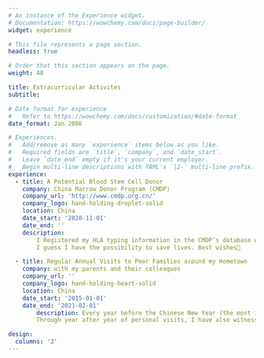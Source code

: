 ```yaml
---
# An instance of the Experience widget.
# Documentation: https://wowchemy.com/docs/page-builder/
widget: experience

# This file represents a page section.
headless: true

# Order that this section appears on the page.
weight: 40

title: Extracurricular Activites
subtitle:

# Date format for experience
#   Refer to https://wowchemy.com/docs/customization/#date-format
date_format: Jan 2006

# Experiences.
#   Add/remove as many `experience` items below as you like.
#   Required fields are `title`, `company`, and `date_start`.
#   Leave `date_end` empty if it's your current employer.
#   Begin multi-line descriptions with YAML's `|2-` multi-line prefix.
experience:
  - title: A Potential Blood Stem Cell Donor
    company: China Marrow Donor Program (CMDP)
    company_url: 'http://www.cmdp.org.cn/'
    company_logo: hand-holding-droplet-solid
    location: China
    date_start: '2020-11-01'
    date_end: ''
    description: 
        I Registered my HLA typing information in the CMDP’s database when I was a sophomore. Two months ago I was successfully matched with a patient in low‑resolution, and half a month ago another, which was unblieveable not only because the matching probability was extremely low but also because the patients may badly need appropriate stem cells to cure their terrible disease. 
        I guess I have the possibility to save lives. Best wishes💖

  - title: Regular Annual Visits to Poor Families around my Hometown
    company: with my parents and their colleagues
    company_url: ''
    company_logo: hand-holding-heart-solid
    location: China
    date_start: '2015-01-01'
    date_end: '2021-02-01'
        description: Every year before the Chinese New Year (the most important traditional festival in China), I would visit the poorest families around my hometown with my parents and their colleagues. We bestowed them many necessities and holiday wishes. Even in 2020, the visit was completed before the outbreak of Covid-19. 
        Through year after year of personal visits, I have also witnessed the sharp improvement of their living standards. For this experience, I was awarded a public service scholarship by the college in 2021.

design:
  columns: '2'
---
```

